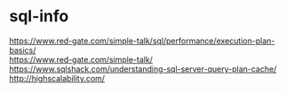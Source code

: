 # sql-info
https://www.red-gate.com/simple-talk/sql/performance/execution-plan-basics/ <br>
https://www.red-gate.com/simple-talk/ </br>
https://www.sqlshack.com/understanding-sql-server-query-plan-cache/ <br>
http://highscalability.com/

